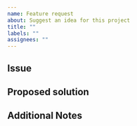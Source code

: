 ```yaml
---
name: Feature request
about: Suggest an idea for this project
title: ""
labels: ""
assignees: ""
---
```


## Issue

<!--A clear and concise description of what the problem is. Ex. I'm always frustrated when [...]-->

## Proposed solution

<!--A clear and concise description of what you want to happen.-->

## Additional Notes

<!--Concerns/Requirements/Alternatives.-->
